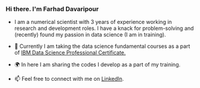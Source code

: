 <!-- Please don't remove this: Grab your social icons from https://github.com/carlsednaoui/gitsocial -->

### Hi there. I'm Farhad Davaripour

<!--
**farhad-davaripour/farhad-davaripour** is a ✨ _special_ ✨ repository because its `README.md` (this file) appears on your GitHub profile.
-->

- I am a numerical scientist with 3 years of experience working in research and development roles. I have a knack for problem-solving and (recently) found my passion in data science (I am in training).
- 🌱 Currently I am taking the data science fundamental courses as a part of [IBM Data Science Professional Certificate.](https://www.coursera.org/professional-certificates/ibm-data-science?#courses) 
- 🌍 In here I am sharing the codes I develop as a part of my training.

- 📫 Feel free to connect with me on [LinkedIn](https://www.linkedin.com/in/farhad-davaripour/).
